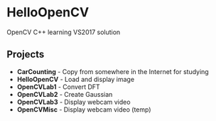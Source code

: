# HelloOpenCV

OpenCV C++ learning VS2017 solution

## Projects

* **CarCounting** - Copy from somewhere in the Internet for studying
* **HelloOpenCV** - Load and display image
* **OpenCVLab1** - Convert DFT
* **OpenCVLab2** - Create Gaussian
* **OpenCVLab3** - Display webcam video
* **OpenCVMisc** - Display webcam video (temp)
